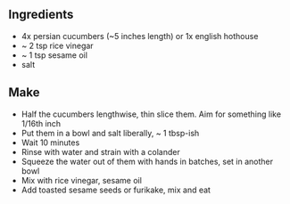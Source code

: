 ## Ingredients
- 4x persian cucumbers (~5 inches length) or 1x english hothouse
- ~ 2 tsp rice vinegar
- ~ 1 tsp sesame oil
- salt

## Make
- Half the cucumbers lengthwise, thin slice them. Aim for something like 1/16th inch
- Put them in a bowl and salt liberally, ~ 1 tbsp-ish
- Wait 10 minutes
- Rinse with water and strain with a colander
- Squeeze the water out of them with hands in batches, set in another bowl
- Mix with rice vinegar, sesame oil
- Add toasted sesame seeds or furikake, mix and eat
